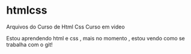 # htmlcss
Arquivos do Curso de Html Css Curso em video 

Estou aprendendo html e css , mais no momento , estou vendo como se trabalha com o git!
